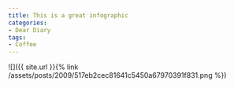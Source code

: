 ```yaml
---
title: This is a great infographic
categories:
- Dear Diary
tags:
- Coffee
---
```


![]({{ site.url }}{% link /assets/posts/2009/517eb2cec81641c5450a67970391f831.png %})
